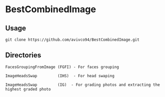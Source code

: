 # **BestCombinedImage**

## Usage
```git clone https://github.com/avivco94/BestCombinedImage.git```

## Directories
```FacesGroupingFromImage (FGFI) - For faces grouping```

```ImageHeadsSwap         (IHS)  - For head swaping```

```ImageHeadsSwap         (IG)  - For grading photos and extracting the highest graded photo```

